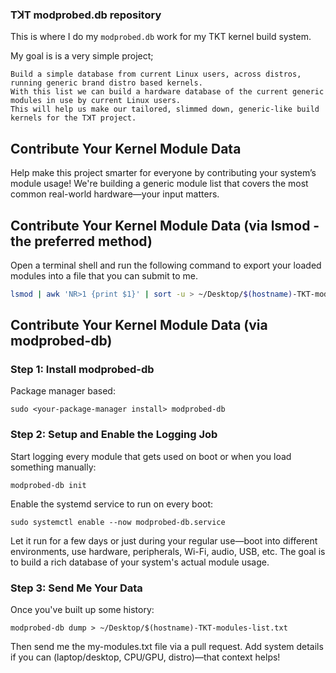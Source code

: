 ### TꓘT modprobed.db repository
This is where I do my `modprobed.db` work for my TKT kernel build system.

My goal is is a very simple project;

```
Build a simple database from current Linux users, across distros, running generic brand distro based kernels.
With this list we can build a hardware database of the current generic modules in use by current Linux users.
This will help us make our tailored, slimmed down, generic-like build kernels for the TꓘT project.
```

## Contribute Your Kernel Module Data

Help make this project smarter for everyone by contributing your system’s module usage! We're building a generic module list that covers the most common real-world hardware—your input matters.

## Contribute Your Kernel Module Data (via lsmod - the preferred method)

Open a terminal shell and run the following command to export your loaded modules into a file that you can submit to me.

```bash
lsmod | awk 'NR>1 {print $1}' | sort -u > ~/Desktop/$(hostname)-TKT-modules-list.txt
```

## Contribute Your Kernel Module Data (via modprobed-db)

### Step 1: Install modprobed-db

Package manager based:

`sudo <your-package-manager install> modprobed-db`

### Step 2: Setup and Enable the Logging Job

Start logging every module that gets used on boot or when you load something manually:

`modprobed-db init`

Enable the systemd service to run on every boot:

`sudo systemctl enable --now modprobed-db.service`

Let it run for a few days or just during your regular use—boot into different environments, use hardware, peripherals, Wi-Fi, audio, USB, etc. The goal is to build a rich database of your system's actual module usage.

### Step 3: Send Me Your Data

Once you've built up some history:

`modprobed-db dump > ~/Desktop/$(hostname)-TKT-modules-list.txt`

Then send me the my-modules.txt file via a pull request. Add system details if you can (laptop/desktop, CPU/GPU, distro)—that context helps!
